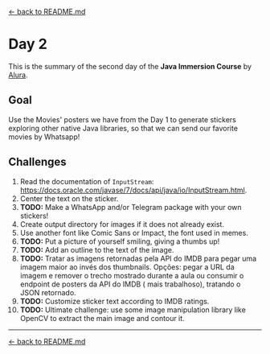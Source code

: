 [← back to README.md][readme]

# Day 2

This is the summary of the second day of the **Java Immersion Course** by [Alura](https://www.alura.com.br).

## Goal

Use the Movies' posters we have from the Day 1 to generate stickers exploring other native Java libraries, so that we
can send our favorite movies by Whatsapp!

## Challenges

1. Read the documentation of `InputStream`: https://docs.oracle.com/javase/7/docs/api/java/io/InputStream.html.
2. Center the text on the sticker.
3. **TODO:** Make a WhatsApp and/or Telegram package with your own stickers!
4. Create output directory for images if it does not already exist.
5. Use another font like Comic Sans or Impact, the font used in memes.
6. **TODO:** Put a picture of yourself smiling, giving a thumbs up!
7. **TODO:** Add an outline to the text of the image.
8. **TODO:** Tratar as imagens retornadas pela API do IMDB para pegar uma imagem maior ao invés dos thumbnails. Opções:
   pegar a URL da imagem e remover o trecho mostrado durante a aula ou consumir o endpoint de posters da API do IMDB (
   mais trabalhoso), tratando o JSON retornado.
9. **TODO:** Customize sticker text according to IMDB ratings.
10. **TODO:** Ultimate challenge: use some image manipulation library like OpenCV to extract the main image and contour it.

---

[← back to README.md][readme]

[readme]: https://github.com/afonsodemori/alura-java-immersion/blob/main/README.md
